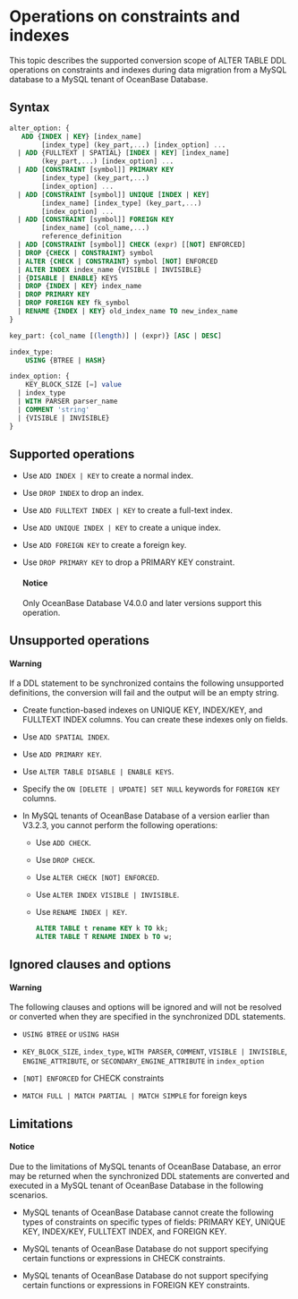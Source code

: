 # Operations on constraints and indexes

This topic describes the supported conversion scope of ALTER TABLE DDL operations on constraints and indexes during data migration from a MySQL database to a MySQL tenant of OceanBase Database.

## Syntax

```sql
alter_option: {
   ADD {INDEX | KEY} [index_name]
        [index_type] (key_part,...) [index_option] ...
  | ADD {FULLTEXT | SPATIAL} [INDEX | KEY] [index_name]
        (key_part,...) [index_option] ...
  | ADD [CONSTRAINT [symbol]] PRIMARY KEY
        [index_type] (key_part,...)
        [index_option] ...
  | ADD [CONSTRAINT [symbol]] UNIQUE [INDEX | KEY]
        [index_name] [index_type] (key_part,...)
        [index_option] ...
  | ADD [CONSTRAINT [symbol]] FOREIGN KEY
        [index_name] (col_name,...)
        reference_definition
  | ADD [CONSTRAINT [symbol]] CHECK (expr) [[NOT] ENFORCED]
  | DROP {CHECK | CONSTRAINT} symbol
  | ALTER {CHECK | CONSTRAINT} symbol [NOT] ENFORCED
  | ALTER INDEX index_name {VISIBLE | INVISIBLE}
  | {DISABLE | ENABLE} KEYS
  | DROP {INDEX | KEY} index_name
  | DROP PRIMARY KEY
  | DROP FOREIGN KEY fk_symbol
  | RENAME {INDEX | KEY} old_index_name TO new_index_name
}

key_part: {col_name [(length)] | (expr)} [ASC | DESC]

index_type:
    USING {BTREE | HASH}

index_option: {
    KEY_BLOCK_SIZE [=] value
  | index_type
  | WITH PARSER parser_name
  | COMMENT 'string'
  | {VISIBLE | INVISIBLE}
}
```

## Supported operations

* Use `ADD INDEX | KEY` to create a normal index.

* Use `DROP INDEX` to drop an index.

* Use `ADD FULLTEXT INDEX | KEY` to create a full-text index.

* Use `ADD UNIQUE INDEX | KEY` to create a unique index.

* Use `ADD FOREIGN KEY` to create a foreign key.

* Use `DROP PRIMARY KEY` to drop a PRIMARY KEY constraint.

  <main id="notice" type='notice'>
  <h4>Notice</h4>
  <p>Only OceanBase Database V4.0.0 and later versions support this operation. </p>
  </main>

## Unsupported operations

  <main id="notice" type='alert'>
    <h4>Warning</h4>
    <p>If a DDL statement to be synchronized contains the following unsupported definitions, the conversion will fail and the output will be an empty string. </p>
  </main>

* Create function-based indexes on UNIQUE KEY, INDEX/KEY, and FULLTEXT INDEX columns. You can create these indexes only on fields.

* Use `ADD SPATIAL INDEX`.

* Use `ADD PRIMARY KEY`.

* Use `ALTER TABLE DISABLE | ENABLE KEYS`.

* Specify the `ON [DELETE | UPDATE] SET NULL` keywords for `FOREIGN KEY` columns.

* In MySQL tenants of OceanBase Database of a version earlier than V3.2.3, you cannot perform the following operations:

  * Use `ADD CHECK`.

  * Use `DROP CHECK`.

  * Use `ALTER CHECK [NOT] ENFORCED`.

  * Use `ALTER INDEX VISIBLE | INVISIBLE`.

  * Use `RENAME INDEX | KEY`.

      ```sql
      ALTER TABLE t rename KEY k TO kk;
      ALTER TABLE T RENAME INDEX b TO w;
      ```

## Ignored clauses and options

  <main id="notice" type='alert'>
    <h4>Warning</h4>
    <p>The following clauses and options will be ignored and will not be resolved or converted when they are specified in the synchronized DDL statements. </p>
  </main>

* `USING BTREE` or `USING HASH`

* `KEY_BLOCK_SIZE`, `index_type`, `WITH PARSER`, `COMMENT`, `VISIBLE | INVISIBLE`, `ENGINE_ATTRIBUTE`, or `SECONDARY_ENGINE_ATTRIBUTE` in `index_option`

* `[NOT] ENFORCED` for CHECK constraints

* `MATCH FULL | MATCH PARTIAL | MATCH SIMPLE` for foreign keys

## Limitations

  <main id="notice" type='notice'>
    <h4>Notice</h4>
    <p>Due to the limitations of MySQL tenants of OceanBase Database, an error may be returned when the synchronized DDL statements are converted and executed in a MySQL tenant of OceanBase Database in the following scenarios. </p>
  </main>

* MySQL tenants of OceanBase Database cannot create the following types of constraints on specific types of fields: PRIMARY KEY, UNIQUE KEY, INDEX/KEY, FULLTEXT INDEX, and FOREIGN KEY.

* MySQL tenants of OceanBase Database do not support specifying certain functions or expressions in CHECK constraints.

* MySQL tenants of OceanBase Database do not support specifying certain functions or expressions in FOREIGN KEY constraints.
